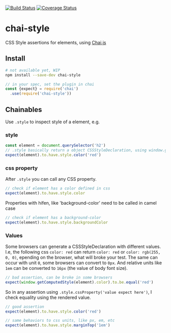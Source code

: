 [![Build Status](https://travis-ci.org/darlanmendonca/chai-style.svg?branch=master)](https://travis-ci.org/darlanmendonca/chai-style)
[![Coverage Status](https://coveralls.io/repos/github/darlanmendonca/chai-style/badge.svg?branch=master)](https://coveralls.io/github/darlanmendonca/chai-style?branch=master)

# chai-style

CSS Style assertions for elements, using [Chai.js](http://chaijs.com/)

## Install

```sh
# not available yet, WIP
npm install --save-dev chai-style
```

```js
// in your spec, set the plugin in chai
const {expect} = require('chai')
  .use(require('chai-style'))
```

## Chainables

Use `.style` to inspect style of a element, e.g.

### style

```js
const element = document.querySelector('h2')
// .style basically return a object CSSStyleDeclaration, using window.getComputedStyle(element)
expect(element).to.have.style.color('red')
```

### css property

After `.style` you can call any CSS property.

```js
// check if element has a color defined in css
expect(element).to.have.style.color
```

Properties with hifen, like 'background-color' need to be called in camel case

```js
// check if element has a background-color
expect(element).to.have.style.backgroundColor
```

### Values

Some browsers can generate a CSSStyleDeclaration with different values. I.e, the following css `color: red` can return `color: red` or `color: rgb(255, 0, 0)`, epending on the browser, what will broke your test.
The same can occur with unit `0`, some browsers can convert to `0px`. And relative units like `1em` can be converted to `16px` (the value of body font size).

```js
// bad assertion, can be broke in some browsers
expect(window.getComputedStyle(element).color).to.be.equal('red')
```

So in any assertion using ```.style.cssProperty('value expect here')```, I check equality using the rendered value.


```js
// good assertion
expect(element).to.have.style.color('red')
```

```js
// same behaviors to css units, like px, em, etc
expect(element).to.have.style.marginTop('1em')
```

